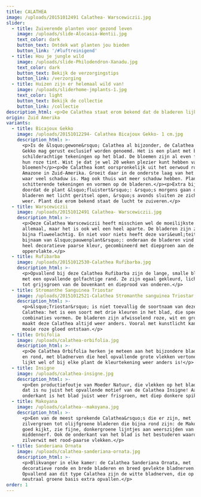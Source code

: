 ```yaml
---
title: CALATHEA
image: /uploads/20151012491 Calathea- Warscewiczii.jpg
slider:
  - title: Zuiverende planten voor gezond leven
    image: /uploads/slide-Alocasia-Wentii.jpg
    text_color: dark
    button_text: Ontdek wat planten jou bieden
    button_link: '/#luftreinigend'
  - title: Hou je jungle wild
    image: /uploads/slide-Philodendron-Xanadu.jpg
    text_color: dark
    button_text: Bekijk de verzorgingstips
    button_link: /verzorging
  - title: Huizen zijn er helemaal wild van!
    image: /uploads/sliderhome-jmplants-1.jpg
    text_color: light
    button_text: Bekijk de collectie
    button_link: /collectie
description_html: <p>De Calathea staat erom bekend dat de bladeren lijken te 'fluisteren'.</p>
origin: Zuid Amerika
variants:
  - title: Bicajoux Gekko
    image: /uploads/20151012294- Calathea Bicajoux Gekko- 1 cm.jpg
    description_html: >-
      <p>Is de &lsquo;gewone&rsquo; Calathea al bijzonder, de Calathea Bicajoux
      Gekko mag gerust exclusief worden genoemd. Het is een plant met bijna
      schilderachtige tekeningen op het blad. De bloemen zijn al even fraai, met
      hun roze tint. Wist je dat je wel 20 weken plezier kunt hebben van de
      bloemen?</p><p>De Calathea komt oorspronkelijk uit het oerwoud rond de
      Amazone in Zuid-Amerika. Groeit daar in de onderste laag van het oerwoud
      waar veel schaduw is. Mag ook thuis wat meer schaduw hebben. Plant met
      schitterende tekeningen en vormen op de bladeren.</p><p>Extra bijzonder
      doordat de plant &lsquo;fluistert&rsquo;: &rsquo;s morgens gaan de
      bladeren met licht geritsel open, &rsquo;s avonds sluiten ze zich ook
      weer. Plant die erom bekend staat de lucht te zuiveren.</p>
  - title: Warscewiczii
    image: /uploads/20151012491 Calathea- Warscewiczii.jpg
    description_html: >-
      <p>Deze Calathea Warscewiczii heeft misschien wel de moeilijkste naam van
      allemaal, maar het is ook wel een heel aparte. De bladeren zijn zacht,
      bijna fluweelachtig. En niet voor niets heeft deze vari&euml;teit de
      bijnaam van &lsquo;pauwenplant&rsquo;: onderaan de bladeren vind je een
      heel decoratieve paarse kleur, gecombineerd met diepgroen aan de
      oppervlakte.</p>
  - title: Rufibarba
    image: /uploads/20151012530-Calathea Rufibarba.jpg
    description_html: >-
      <p>Opvallend bij deze Calathea Rufibarba zijn de lange, smalle bladeren
      met een opvallende golfachtige rand. Ze zijn egaal gekleurd, lichtgroen
      tot grijsgroen van de bovenkant en dieprood van onderen.</p>
  - title: Stromanthe Sanguinea Triostar
    image: /uploads/20151012521-Calathea Stromanthe sanguinea Triostar.jpg
    description_html: >-
      <p>&lsquo;Triostar&rsquo; is niet toevallig de soortnaam van deze
      Calathea: het is een soort met drie kleuren in het blad, die speelse
      combinaties vormen. De bladeren zijn afwisselend roze, wit en groen en dat
      maakt deze Calathea altijd weer anders. Vooral met kunstlicht kan een
      mooie roze gloed ontstaan.</p>
  - title: Orbifolia
    image: /uploads/calathea-orbifolia.jpg
    description_html: >-
      <p>De Calathea Orbifolia herken je meteen aan het bijzondere blad: breed
      en rond, met bladnerven die heel opvallende grote vlekken vertonen. En het
      lijkt wel of bij elke plant de kleurtekening weer anders is!</p>
  - title: Insigne
    image: /uploads/calathea-insigne.jpg
    description_html: >-
      <p>Een productiefoutje van Moeder Natuur, die vlekken op het blad? Nee,
      dat is nu juist het opvallende motief van de Calathea Insigne! Aan de
      onderkant is het blad juist weer frisgroen, met diep donkere spikkels.</p>
  - title: Makoyana
    image: /uploads/calathea--makoyana.jpg
    description_html: >-
      <p>Een van de meest sprekende Calathea&rsquo;s die er zijn, met
      zilvergroen tot olijfgroene bladeren die bijna rond zijn: de Makoyana. Wie
      goed kijkt, zie fijne, donkergroene lijntjes aan weerszijden van de
      middennerf. Ook de onderkant van het blad is het bestuderen waard: die is
      zilverwit met rood-paarse vlekken.</p>
  - title: Sanderiana Ornata
    image: /uploads/calathea-sanderiana-ornata.jpg
    description_html: >-
      <p>Blikvanger in elke kamer: de Calathea Sanderiana Ornata, met
      decoratieve ronde en brede bladeren en breed gevlekte bladnerven.
      Opvallend aan dit type Calathea zijn de witte bladnerven, die op de
      neutraal groene basis extra opvallen.</p>
order: 1
---
```



